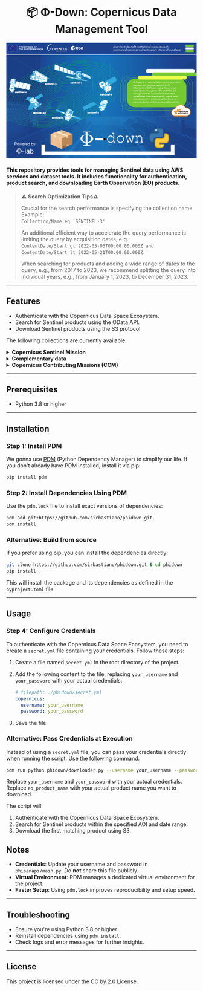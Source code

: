 <div align="center">

# 📦 **Φ**-Down: Copernicus Data Management Tool

</div>

![Phi-Down Logo](./assets/phidown_logo.png)

#### This repository provides tools for managing Sentinel data using AWS services and dataset tools. It includes functionality for authentication, product search, and downloading Earth Observation (EO) products.

> **⚠️ Search Optimization Tips⚠️**  
>  
> Crucial for the search performance is specifying the collection name. Example:  
> `Collection/Name eq 'SENTINEL-3'`.  
>  
> An additional efficient way to accelerate the query performance is limiting the query by acquisition dates, e.g.:  
> `ContentDate/Start gt 2022-05-03T00:00:00.000Z and ContentDate/Start lt 2022-05-21T00:00:00.000Z`.  
>  
> When searching for products and adding a wide range of dates to the query, e.g., from 2017 to 2023, we recommend splitting the query into individual years, e.g., from January 1, 2023, to December 31, 2023.

---
## Features

- Authenticate with the Copernicus Data Space Ecosystem.
- Search for Sentinel products using the OData API.
- Download Sentinel products using the S3 protocol.

The following collections are currently available:

<details>
<summary><strong>Copernicus Sentinel Mission</strong></summary>

- SENTINEL-1
- SENTINEL-2
- SENTINEL-3
- SENTINEL-5P
- SENTINEL-6
- SENTINEL-1-RTC (Sentinel-1 Radiometric Terrain Corrected)

</details>

<details>
<summary><strong>Complementary data</strong></summary>

- GLOBAL-MOSAICS (Sentinel-1 and Sentinel-2 Global Mosaics)
- SMOS (Soil Moisture and Ocean Salinity)
- ENVISAT (ENVISAT- Medium Resolution Imaging Spectrometer - MERIS)
- LANDSAT-5
- LANDSAT-7
- LANDSAT-8
- COP-DEM (Copernicus DEM)
- TERRAAQUA (Terra MODIS and Aqua MODIS)
- S2GLC (S2GLC 2017)

</details>

<details>
<summary><strong>Copernicus Contributing Missions (CCM)</strong></summary>
<!-- Add CCM collections here if available -->
</details>

---

## Prerequisites
- Python 3.8 or higher

---

## Installation

### Step 1: Install PDM
We gonna use [PDM](https://pdm.fming.dev/) (Python Dependency Manager) to simplify our life. 
If you don't already have PDM installed, install it via pip:
```bash
pip install pdm
```

### Step 2: Install Dependencies Using PDM
Use the `pdm.lock` file to install exact versions of dependencies:
```bash
pdm add git+https://github.com/sirbastiano/phidown.git
pdm install
```

### Alternative: Build from source
If you prefer using pip, you can install the dependencies directly:
```bash
git clone https://github.com/sirbastiano/phidown.git & cd phidown
pip install .
```

This will install the package and its dependencies as defined in the `pyproject.toml` file.

---

## Usage

### Step 4: Configure Credentials

To authenticate with the Copernicus Data Space Ecosystem, you need to create a `secret.yml` file containing your credentials. Follow these steps:

1. Create a file named `secret.yml` in the root directory of the project.
2. Add the following content to the file, replacing `your_username` and `your_password` with your actual credentials:

   ```yaml
   # filepath: ./phidown/secret.yml
   copernicus:
     username: your_username
     password: your_password
   ```

3. Save the file.

### Alternative: Pass Credentials at Execution

Instead of using a `secret.yml` file, you can pass your credentials directly when running the script. Use the following command:

```bash
pdm run python phidown/downloader.py --username your_username --password your_password --eo_product_name <eo_product_name>
```

Replace `your_username` and `your_password` with your actual credentials.
Replace `eo_product_name` with your actual product name you want to download.

The script will:
1. Authenticate with the Copernicus Data Space Ecosystem.
2. Search for Sentinel products within the specified AOI and date range.
3. Download the first matching product using S3.


## Notes
- **Credentials**: Update your username and password in `phisenapi/main.py`. Do **not** share this file publicly.
- **Virtual Environment**: PDM manages a dedicated virtual environment for the project.
- **Faster Setup**: Using `pdm.lock` improves reproducibility and setup speed.

---

## Troubleshooting
- Ensure you're using Python 3.8 or higher.
- Reinstall dependencies using `pdm install`.
- Check logs and error messages for further insights.

---

## License
This project is licensed under the CC by 2.0 License.